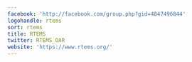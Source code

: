 ```yaml
---
facebook: 'http://facebook.com/group.php?gid=4847496844'
logohandle: rtems
sort: rtems
title: RTEMS
twitter: RTEMS_OAR
website: 'https://www.rtems.org/'
---
```

